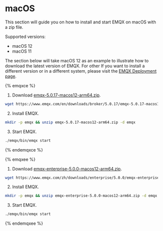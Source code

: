 # macOS

This section will guide you on how to install and start EMQX on macOS with a zip file.

Supported versions:

- macOS 12
- macOS 11

The section below will take macOS 12 as an example to illustrate how to download the latest version of EMQX. For other If you want to install a different version or in a different system, please visit the [EMQX Deployment page](https://www.emqx.com/zh/try?product=enterprise). 

{% emqxce %}

1. Download [emqx-5.0.17-macos12-arm64.zip](https://www.emqx.com/en/downloads/broker/5.0.17/emqx-5.0.17-macos12-arm64.zip). 

```bash
wget https://www.emqx.com/en/downloads/broker/5.0.17/emqx-5.0.17-macos12-arm64.zip
```

2. Install EMQX.

```bash
mkdir -p emqx && unzip emqx-5.0.17-macos12-arm64.zip -d emqx
```

3. Start EMQX. 

```bash
./emqx/bin/emqx start
```


{% endemqxce %}

{% emqxee %}

1. Download [emqx-enterprise-5.0.0-macos12-arm64.zip](https://www.emqx.com/en/downloads/enterprise/5.0.0/emqx-enterprise-5.0.0-macos12-arm64.zip). 

```bash
wget https://www.emqx.com/zh/downloads/enterprise/5.0.0/emqx-enterprise-5.0.0-macos12-arm64.zip
```

2. Install EMQX.

```bash
mkdir -p emqx && unzip emqx-enterprise-5.0.0-macos12-arm64.zip -d emqx
```

3. Start EMQX. 

```bash
./emqx/bin/emqx start
```

{% endemqxee %}